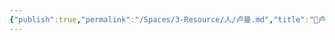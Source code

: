 ```yaml
---
{"publish":true,"permalink":"/Spaces/3-Resource/人/卢曼.md","title":"🧑卢曼","created":"2022-08-05","modified":"2023-03-14","cssclasses":""}
---
```



